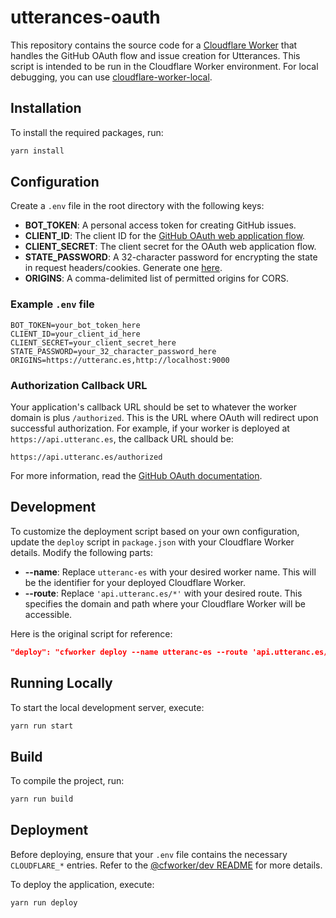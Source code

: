 # utterances-oauth

This repository contains the source code for a [Cloudflare Worker](https://developers.cloudflare.com/workers/) that handles the GitHub OAuth flow and issue creation for Utterances. This script is intended to be run in the Cloudflare Worker environment. For local debugging, you can use [cloudflare-worker-local](https://github.com/gja/cloudflare-worker-local).

## Installation

To install the required packages, run:

```bash
yarn install
```

## Configuration

Create a `.env` file in the root directory with the following keys:

- **BOT_TOKEN**: A personal access token for creating GitHub issues.
- **CLIENT_ID**: The client ID for the [GitHub OAuth web application flow](https://developer.github.com/v3/oauth/#web-application-flow).
- **CLIENT_SECRET**: The client secret for the OAuth web application flow.
- **STATE_PASSWORD**: A 32-character password for encrypting the state in request headers/cookies. Generate one [here](https://lastpass.com/generatepassword.php).
- **ORIGINS**: A comma-delimited list of permitted origins for CORS.

### Example `.env` file

```plaintext
BOT_TOKEN=your_bot_token_here
CLIENT_ID=your_client_id_here
CLIENT_SECRET=your_client_secret_here
STATE_PASSWORD=your_32_character_password_here
ORIGINS=https://utteranc.es,http://localhost:9000
```

### Authorization Callback URL

Your application's callback URL should be set to whatever the worker domain is plus `/authorized`. This is the URL where OAuth will redirect upon successful authorization. For example, if your worker is deployed at `https://api.utteranc.es`, the callback URL should be:

```plaintext
https://api.utteranc.es/authorized
```

For more information, read the [GitHub OAuth documentation](https://developer.github.com/apps/building-oauth-apps/authorization-options-for-oauth-apps/).

## Development

To customize the deployment script based on your own configuration, update the `deploy` script in `package.json` with your Cloudflare Worker details. Modify the following parts:

- **--name**: Replace `utteranc-es` with your desired worker name. This will be the identifier for your deployed Cloudflare Worker.
- **--route**: Replace `'api.utteranc.es/*'` with your desired route. This specifies the domain and path where your Cloudflare Worker will be accessible.

Here is the original script for reference:

```json
"deploy": "cfworker deploy --name utteranc-es --route 'api.utteranc.es/*' src/index.ts"
```

## Running Locally

To start the local development server, execute:

```bash
yarn run start
```

## Build

To compile the project, run:

```bash
yarn run build
```

## Deployment

Before deploying, ensure that your `.env` file contains the necessary `CLOUDFLARE_*` entries. Refer to the [@cfworker/dev README](https://www.npmjs.com/package/@cfworker/dev) for more details.

To deploy the application, execute:

```bash
yarn run deploy
```
